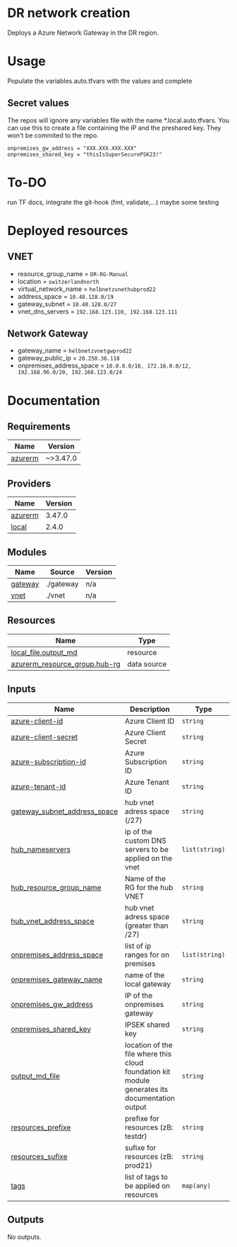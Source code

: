# DR network creation

Deploys a Azure Network Gateway in the DR region.

# Usage

Populate the variables.auto.tfvars with the values and complete

## Secret values

The repos will ignore any variables file with the name *.local.auto.tfvars.
You can use this to create a file containing the IP and the preshared key. They won't be commited to the repo.
```hcl
onpremises_gw_address = "XXX.XXX.XXX.XXX"
onpremises_shared_key = "thisIsSuperSecurePSK23!"
```

# To-DO

run TF docs, integrate the git-hook (fmt, validate,...) maybe some testing

# Deployed resources

## VNET
- resource_group_name   = `DR-RG-Manual`
- location              = `switzerlandnorth`
- virtual_network_name  = `helbnetzvnethubprod22`
- address_space         = `10.40.128.0/19`
- gateway_subnet        = `10.40.128.0/27`
- vnet_dns_servers      = `192.168.123.110, 192.168.123.111`

## Network Gateway
- gateway_name             = `helbnetzvnetgwprod22`
- gateway_public_ip        = `20.250.36.118`
- onpremises_address_space = `10.0.0.0/16, 172.16.0.0/12, 192.168.96.0/20, 192.168.123.0/24`

# Documentation


## Requirements

| Name | Version |
|------|---------|
| <a name="requirement_azurerm"></a> [azurerm](#requirement\_azurerm) | ~>3.47.0 |

## Providers

| Name | Version |
|------|---------|
| <a name="provider_azurerm"></a> [azurerm](#provider\_azurerm) | 3.47.0 |
| <a name="provider_local"></a> [local](#provider\_local) | 2.4.0 |

## Modules

| Name | Source | Version |
|------|--------|---------|
| <a name="module_gateway"></a> [gateway](#module\_gateway) | ./gateway | n/a |
| <a name="module_vnet"></a> [vnet](#module\_vnet) | ./vnet | n/a |

## Resources

| Name | Type |
|------|------|
| [local_file.output_md](https://registry.terraform.io/providers/hashicorp/local/latest/docs/resources/file) | resource |
| [azurerm_resource_group.hub-rg](https://registry.terraform.io/providers/hashicorp/azurerm/latest/docs/data-sources/resource_group) | data source |

## Inputs

| Name | Description | Type | Default | Required |
|------|-------------|------|---------|:--------:|
| <a name="input_azure-client-id"></a> [azure-client-id](#input\_azure-client-id) | Azure Client ID | `string` | `""` | no |
| <a name="input_azure-client-secret"></a> [azure-client-secret](#input\_azure-client-secret) | Azure Client Secret | `string` | `""` | no |
| <a name="input_azure-subscription-id"></a> [azure-subscription-id](#input\_azure-subscription-id) | Azure Subscription ID | `string` | `""` | no |
| <a name="input_azure-tenant-id"></a> [azure-tenant-id](#input\_azure-tenant-id) | Azure Tenant ID | `string` | `""` | no |
| <a name="input_gateway_subnet_address_space"></a> [gateway\_subnet\_address\_space](#input\_gateway\_subnet\_address\_space) | hub vnet adress space (/27) | `string` | `"10.0.0.0/27"` | no |
| <a name="input_hub_nameservers"></a> [hub\_nameservers](#input\_hub\_nameservers) | ip of the custom DNS servers to be applied on the vnet | `list(string)` | n/a | yes |
| <a name="input_hub_resource_group_name"></a> [hub\_resource\_group\_name](#input\_hub\_resource\_group\_name) | Name of the RG for the hub VNET | `string` | n/a | yes |
| <a name="input_hub_vnet_address_space"></a> [hub\_vnet\_address\_space](#input\_hub\_vnet\_address\_space) | hub vnet adress space (greater than /27) | `string` | `"10.0.0.0/16"` | no |
| <a name="input_onpremises_address_space"></a> [onpremises\_address\_space](#input\_onpremises\_address\_space) | list of ip ranges for on premises | `list(string)` | n/a | yes |
| <a name="input_onpremises_gateway_name"></a> [onpremises\_gateway\_name](#input\_onpremises\_gateway\_name) | name of the local gateway | `string` | `"onpremises"` | no |
| <a name="input_onpremises_gw_address"></a> [onpremises\_gw\_address](#input\_onpremises\_gw\_address) | IP of the onpremises gateway | `string` | n/a | yes |
| <a name="input_onpremises_shared_key"></a> [onpremises\_shared\_key](#input\_onpremises\_shared\_key) | IPSEK shared key | `string` | n/a | yes |
| <a name="input_output_md_file"></a> [output\_md\_file](#input\_output\_md\_file) | location of the file where this cloud foundation kit module generates its documentation output | `string` | `"./README.md"` | no |
| <a name="input_resources_prefixe"></a> [resources\_prefixe](#input\_resources\_prefixe) | prefixe for resources (zB: testdr) | `string` | n/a | yes |
| <a name="input_resources_sufixe"></a> [resources\_sufixe](#input\_resources\_sufixe) | sufixe for resources (zB: prod21) | `string` | n/a | yes |
| <a name="input_tags"></a> [tags](#input\_tags) | list of tags to be applied on resources | `map(any)` | n/a | yes |

## Outputs

No outputs.
